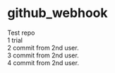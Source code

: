# github_webhook

Test repo<br>
1 trial<br>
2 commit from 2nd user.<br>
3 commit from 2nd user.<br>
4 commit from 2nd user.<br>
